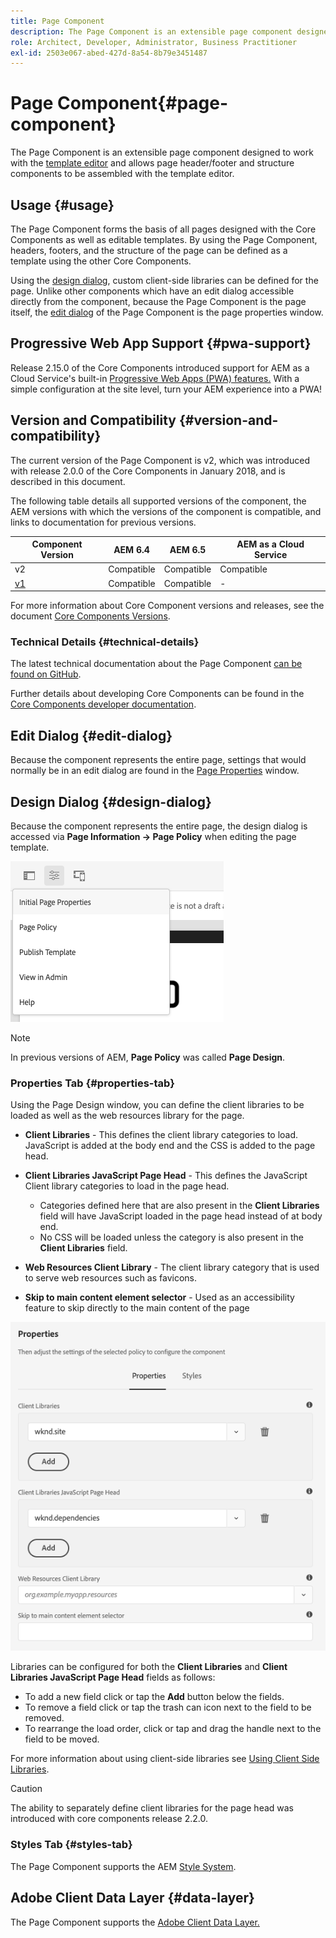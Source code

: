 ```yaml
---
title: Page Component
description: The Page Component is an extensible page component designed to work with the template editor and allow page header/footer and structure components to be assembled with the template editor.
role: Architect, Developer, Administrator, Business Practitioner
exl-id: 2503e067-abed-427d-8a54-8b79e3451487
---
```

# Page Component{#page-component}

The Page Component is an extensible page component designed to work with the [template editor](https://docs.adobe.com/content/help/en/experience-manager-cloud-service/sites/authoring/features/templates.html) and allows page header/footer and structure components to be assembled with the template editor.

## Usage {#usage}

The Page Component forms the basis of all pages designed with the Core Components as well as editable templates. By using the Page Component, headers, footers, and the structure of the page can be defined as a template using the other Core Components.

Using the [design dialog](#design-dialog), custom client-side libraries can be defined for the page. Unlike other components which have an edit dialog accessible directly from the component, because the Page Component is the page itself, the [edit dialog](#edit-dialog) of the Page Component is the page properties window.

## Progressive Web App Support {#pwa-support}

Release 2.15.0 of the Core Components introduced support for AEM as a Cloud Service's built-in [Progressive Web Apps (PWA) features.](https://experienceleague.adobe.com/docs/experience-manager-cloud-service/sites/authoring/features/enable-pwa.html) With a simple configuration at the site level, turn your AEM experience into a PWA!

## Version and Compatibility {#version-and-compatibility}

The current version of the Page Component is v2, which was introduced with release 2.0.0 of the Core Components in January 2018, and is described in this document.

The following table details all supported versions of the component, the AEM versions with which the versions of the component is compatible, and links to documentation for previous versions.

|Component Version|AEM 6.4|AEM 6.5|AEM as a Cloud Service|
|---|---|---|---|
|v2|Compatible|Compatible|Compatible|
|[v1](v1/page-v1.md)|Compatible|Compatible|-|

For more information about Core Component versions and releases, see the document [Core Components Versions](/help/versions.md).

### Technical Details {#technical-details}

The latest technical documentation about the Page Component [can be found on GitHub](https://adobe.com/go/aem_cmp_tech_page_v2).

Further details about developing Core Components can be found in the [Core Components developer documentation](/help/developing/overview.md).

## Edit Dialog {#edit-dialog}

Because the component represents the entire page, settings that would normally be in an edit dialog are found in the [Page Properties](https://docs.adobe.com/content/help/en/experience-manager-cloud-service/sites/authoring/fundamentals/page-properties.html) window.

## Design Dialog {#design-dialog}

Because the component represents the entire page, the design dialog is accessed via **Page Information -&gt; Page Policy** when editing the page template.

![Page Policy](/help/assets/page-policy.png)

>[!NOTE]
>
>In previous versions of AEM, **Page Policy** was called **Page Design**.

### Properties Tab {#properties-tab}

Using the Page Design window, you can define the client libraries to be loaded as well as the web resources library for the page.

* **Client Libraries** - This defines the client library categories to load. JavaScript is added at the body end and the CSS is added to the page head.
* **Client Libraries JavaScript Page Head** - This defines the JavaScript Client library categories to load in the page head.
  * Categories defined here that are also present in the **Client Libraries** field will have JavaScript loaded in the page head instead of at body end.  
  * No CSS will be loaded unless the category is also present in the **Client Libraries** field.

* **Web Resources Client Library** - The client library category that is used to serve web resources such as favicons.

* **Skip to main content element selector** - Used as an accessibility feature to skip directly to the main content of the page

![Page Component design dialog](/help/assets/page-design.png)

Libraries can be configured for both the **Client Libraries** and **Client Libraries JavaScript Page Head** fields as follows:

* To add a new field click or tap the **Add** button below the fields.
* To remove a field click or tap the trash can icon next to the field to be removed.
* To rearrange the load order, click or tap and drag the handle next to the field to be moved.

For more information about using client-side libraries see [Using Client Side Libraries](https://helpx.adobe.com/experience-manager/6-5/sites/developing/using/clientlibs.html).

>[!CAUTION]
>
>The ability to separately define client libraries for the page head was introduced with core components release 2.2.0.

### Styles Tab {#styles-tab}

The Page Component supports the AEM [Style System](/help/get-started/authoring.md#component-styling).

## Adobe Client Data Layer {#data-layer}

The Page Component supports the [Adobe Client Data Layer.](/help/developing/data-layer/overview.md)
